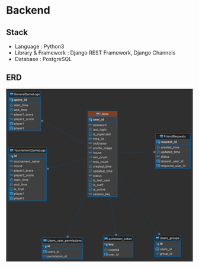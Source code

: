 # Backend

## Stack

- Language : Python3
- Library & Framework : Django REST Framework, Django Channels
- Database : PostgreSQL

## ERD

![ERD](image/tail_passengers.png)
